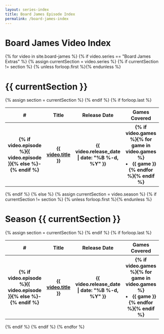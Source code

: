 ```yaml
---
layout: series-index
title: Board James Episode Index
permalink: /board-james-index
---
```

<h1 class="center">Board James Video Index</h1>

{% for video in site.board-james %}
{% if video.series == "Board James Extras" %}
{% assign currentSection = video.series %}
{% if currentSection != section %}
  {% unless forloop.first %}</table>{% endunless %}
  <h1 id="{{ video.special }}"> {{ currentSection }}</h1>
  <table>
  <tr>
    <th class="index-episode-number">#</th>
    <th class="index-episode-title">Title</th>
    <th class="index-release-date">Release Date</th>
    <th class="index-games">Games Covered</th>
  </tr>
  {% assign section = currentSection %}
{% endif %}
  <tr>
    <th class="lighter">{% if video.episode %}{{ video.episode }}{% else %}-{% endif %}</th>
    <th class="lighter index-episode-title-rows"><a href="{{ video.url }}">{{ video.title }}</a></th>
    <th class="lighter">{{ video.release_date | date: "%B %-d, %Y" }}</th>
    <th class="lighter">{% if video.games %}{% for game in video.games %}<li>{{ game }}</li>{% endfor %}{% endif %}</th>
  </tr>
{% if forloop.last %}</table>{% endif %}
{% else %}
{% assign currentSection = video.season %}
{% if currentSection != section %}
  {% unless forloop.first %}</table>{% endunless %}
  <h1 id="season-{{ currentSection }}">Season {{ currentSection }}</h1>
  <table>
  <tr>
    <th class="index-episode-number">#</th>
    <th class="index-episode-title">Title</th>
    <th class="index-release-date">Release Date</th>
    <th class="index-games">Games Covered</th>
  </tr>
  {% assign section = currentSection %}
{% endif %}
  <tr>
    <th class="lighter">{% if video.episode %}{{ video.episode }}{% else %}-{% endif %}</th>
    <th class="lighter index-episode-title-rows"><a href="{{ video.url }}">{{ video.title }}</a></th>
    <th class="lighter">{{ video.release_date | date: "%B %-d, %Y" }}</th>
    <th class="lighter">{% if video.games %}{% for game in video.games %}<li>{{ game }}</li>{% endfor %}{% endif %}</th>
  </tr>
{% if forloop.last %}</table>{% endif %}
{% endif %}
{% endfor %}